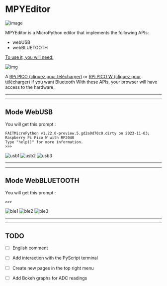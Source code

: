 # MPYEditor

![image](https://github.com/patfrench/patfrench.github.io/assets/44723412/6d870a2a-7e90-4de3-92d0-81126be5b87e)



MPYEditor is a MicroPython editor that implements the following APIs:
- webUSB
- webBLUETOOTH

<u>To use it, you will need:</u>

![img](https://github.com/patfrench/patfrench.github.io/assets/44723412/77e9bccf-22b5-4787-a4fd-cf188a700c7c)

A [RPi PICO (cliquez pour télécharger)](lien_vers_le_firmware_uf2) or [RPi PICO W (cliquez pour télécharger)](lien_vers_le_firmware_uf2) if you want Bluetooth
With these APIs, your browser will have access to the hardware.
***
***
## Mode WebUSB
You will get this prompt :
``` MPY: soft reboot
FAITMicroPython v1.22.0-preview.5.gd2a9d70c0.dirty on 2023-11-03; Raspberry Pi Pico W with RP2040
Type "help()" for more information.
>>>
```

![usb1](https://github.com/patfrench/patfrench.github.io/assets/44723412/0ffb38cc-9555-44ed-87e4-eaa89a42d00a)
![usb2](https://github.com/patfrench/patfrench.github.io/assets/44723412/43f24231-2dc1-43c4-a038-c5226fee837c)
![usb3](https://github.com/patfrench/patfrench.github.io/assets/44723412/42666fe9-a9a3-4156-bc1d-8d4acce98028)

***
***
## Mode WebBLUETOOTH
You will get this prompt :
```
>>>
```
![ble1](https://github.com/patfrench/patfrench.github.io/assets/44723412/baf5cd9b-99ac-47cf-b84c-99eadaaf3bec)
![ble2](https://github.com/patfrench/patfrench.github.io/assets/44723412/8a761ed5-df8f-4022-a843-b64229e67df8)
![ble3](https://github.com/patfrench/patfrench.github.io/assets/44723412/a91da516-dcb8-4744-a2e9-edbb25464125)

***
***
## TODO
- [ ] English comment
- [ ] Add interaction with the PyScript terminal
- [ ] Create new pages in the top right menu
- [ ] Add Bokeh graphs for ADC readings




